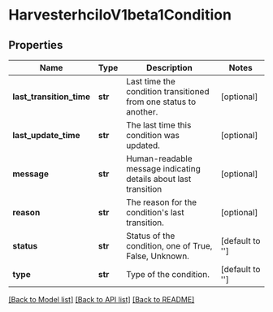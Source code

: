 # HarvesterhciIoV1beta1Condition

## Properties
Name | Type | Description | Notes
------------ | ------------- | ------------- | -------------
**last_transition_time** | **str** | Last time the condition transitioned from one status to another. | [optional] 
**last_update_time** | **str** | The last time this condition was updated. | [optional] 
**message** | **str** | Human-readable message indicating details about last transition | [optional] 
**reason** | **str** | The reason for the condition&#39;s last transition. | [optional] 
**status** | **str** | Status of the condition, one of True, False, Unknown. | [default to '']
**type** | **str** | Type of the condition. | [default to '']

[[Back to Model list]](../README.md#documentation-for-models) [[Back to API list]](../README.md#documentation-for-api-endpoints) [[Back to README]](../README.md)


